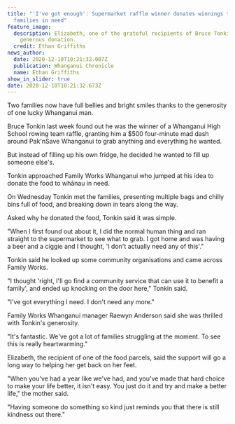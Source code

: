 ```yaml
---
title: "'I've got enough': Supermarket raffle winner donates winnings to
  families in need"
feature_image:
  description: Elizabeth, one of the grateful recipients of Bruce Tonkin's
    generous donation.
  credit: Ethan Griffiths
news_author:
  date: 2020-12-10T10:21:32.007Z
  publication: Whanganui Chronicle
  name: Ethan Griffiths
show_in_slider: true
date: 2020-12-10T10:21:32.673Z
---
```

Two families now have full bellies and bright smiles thanks to the generosity of one lucky Whanganui man.

Bruce Tonkin last week found out he was the winner of a Whanganui High School rowing team raffle, granting him a $500 four-minute mad dash around Pak'nSave Whanganui to grab anything and everything he wanted.

But instead of filling up his own fridge, he decided he wanted to fill up someone else's.

Tonkin approached Family Works Whanganui who jumped at his idea to donate the food to whānau in need.

On Wednesday Tonkin met the families, presenting multiple bags and chilly bins full of food, and breaking down in tears along the way.

Asked why he donated the food, Tonkin said it was simple.

"When I first found out about it, I did the normal human thing and ran straight to the supermarket to see what to grab. I got home and was having a beer and a ciggie and I thought, 'I don't actually need any of this'."

Tonkin said he looked up some community organisations and came across Family Works.

"I thought 'right, I'll go find a community service that can use it to benefit a family', and ended up knocking on the door here," Tonkin said.

"I've got everything I need. I don't need any more."

Family Works Whanganui manager Raewyn Anderson said she was thrilled with Tonkin's generosity.

"It's fantastic. We've got a lot of families struggling at the moment. To see this is really heartwarming."

Elizabeth, the recipient of one of the food parcels, said the support will go a long way to helping her get back on her feet.

"When you've had a year like we've had, and you've made that hard choice to make your life better, it isn't easy. You just do it and try and make a better life," the mother said.

"Having someone do something so kind just reminds you that there is still kindness out there."

